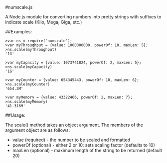 #numscale.js

A Node.js module for converting numbers into pretty strings with suffixes
to indicate scale (Kilo, Mega, Giga, etc.)

##Examples:

	>var ns = require('numscale');
	>var myThroughput = {value: 1000000000, powerOf: 10, maxLen: 5};
	>ns.scale(myThroughput)
	'1G'

	>var myCapacity = {value: 1073741824, powerOf: 2, maxLen: 5};
	>ns.scale(myCapacity)
	'1G'

	>var myCounter = {value: 654345443, powerOf: 10, maxLen: 6};
	>ns.scale(myCounter)
	'654.3M'

	>var myMemory = {value: 43322466, powerOf: 2, maxLen: 7};
	>ns.scale(myMemory)
	'41.316M'

##Usage:

The scale() method takes an object argument.  The members of the argument object
are as follows:

* value (required) - the number to be scaled and formatted
* powerOf (optional) - either 2 or 10: sets scaling factor (defaults to 10)
* maxLen (optional) - maximum length of the string to be returned (default 20)
